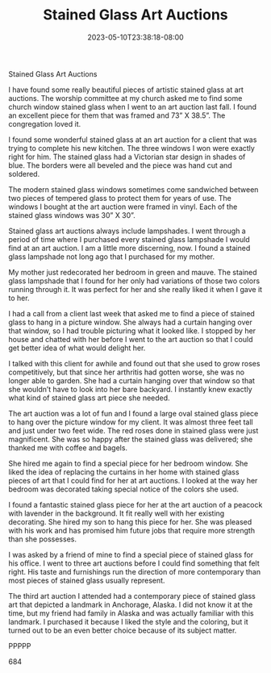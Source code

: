 ﻿---
title: "Stained Glass Art Auctions"
date: 2023-05-10T23:38:18-08:00
description: "Art Auctions Tips for Web Success"
featured_image: "/images/Art Auctions.jpg"
tags: ["Art Auctions"]
---

Stained Glass Art Auctions

I have found some really beautiful pieces of artistic stained glass at art auctions.  The worship committee at my church asked me to find some church window stained glass when I went to an art auction last fall.  I found an excellent piece for them that was framed and 73” X 38.5”.  The congregation loved it.

I found some wonderful stained glass at an art auction for a client that was trying to complete his new kitchen.  The three windows I won were exactly right for him.  The stained glass had a Victorian star design in shades of blue.  The borders were all beveled and the piece was hand cut and soldered.

The modern stained glass windows sometimes come sandwiched between two pieces of tempered glass to protect them for years of use.  The windows I bought at the art auction were framed in vinyl.  Each of the stained glass windows was 30” X 30”.

Stained glass art auctions always include lampshades.  I went through a period of time where I purchased every stained glass lampshade I would find at an art auction.  I am a little more discerning, now.  I found a stained glass lampshade not long ago that I purchased for my mother.  

My mother just redecorated her bedroom in green and mauve.  The stained glass lampshade that I found for her only had variations of those two colors running through it.  It was perfect for her and she really liked it when I gave it to her.

I had a call from a client last week that asked me to find a piece of stained glass to hang in a picture window.  She always had a curtain hanging over that window, so I had trouble picturing what it looked like.  I stopped by her house and chatted with her before I went to the art auction so that I could get better idea of what would delight her.

I talked with this client for awhile and found out that she used to grow roses competitively, but that since her arthritis had gotten worse, she was no longer able to garden.  She had a curtain hanging over that window so that she wouldn’t have to look into her bare backyard.  I instantly knew exactly what kind of stained glass art piece she needed.

The art auction was a lot of fun and I found a large oval stained glass piece to hang over the picture window for my client.  It was almost three feet tall and just under two feet wide.  The red roses done in stained glass were just magnificent.  She was so happy after the stained glass was delivered; she thanked me with coffee and bagels.

She hired me again to find a special piece for her bedroom window.  She liked the idea of replacing the curtains in her home with stained glass pieces of art that I could find for her at art auctions.  I looked at the way her bedroom was decorated taking special notice of the colors she used.  

I found a fantastic stained glass piece for her at the art auction of a peacock with lavender in the background.  It fit really well with her existing decorating.  She hired my son to hang this piece for her.  She was pleased with his work and has promised him future jobs that require more strength than she possesses.

I was asked by a friend of mine to find a special piece of stained glass for his office.  I went to three art auctions before I could find something that felt right.  His taste and furnishings run the direction of more contemporary than most pieces of stained glass usually represent.  

The third art auction I attended had a contemporary piece of stained glass art that depicted a landmark in Anchorage, Alaska.  I did not know it at the time, but my friend had family in Alaska and was actually familiar with this landmark.  I purchased it because I liked the style and the coloring, but it turned out to be an even better choice because of its subject matter.

PPPPP

684

